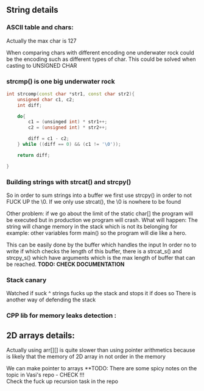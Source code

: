 ## String details

### ASCII table and chars:
Actually the max char is 127

When comparing chars with different encoding one underwater rock could be the
encoding such as different types of char. This could be solved when casting
to UNSIGNED CHAR

### strcmp() is one big underwater rock
```c++
int strcomp(const char *str1, const char str2){
    unsigned char c1, c2;
    int diff;

    do{
        c1 = (unsinged int) * str1++;
        c2 = (unsigned int) * str2++;

        diff = c1 - c2;
    } while ((diff == 0) && (c1 != '\0'));

    return diff;

}
```

### Building strings with strcat() and strcpy()
So in order to sum strings into a buffer we first use strcpy() in order to not
FUCK UP the \0. If we only use strcat(), the \0 is nowhere to be found

Other problem: if we go about the limit of the static char[] the program will be
executed but in production we program will crash. What will happen:
The string will change memory in the stack which is not its belonging for
example: other variables form main() so the program will die like a hero.

This can be easily done by the buffer which handles the input
In order no to write if which checks the length of this buffer, there is a
strcat_s() and strcpy_s() which have arguments which is the max length of buffer
that can be reached.
**TODO: CHECK DOCUMENTATION**

### Stack canary
Watched if suck ^ strings fucks up the stack and stops it if does so
There is another way of defending the stack

### CPP lib for memory leaks detection :

## 2D arrays details:
Actually using arr[][] is quite slower than using pointer arithmetics because
is likely that the memory of 2D array in not order in the memory

We can make pointer to arrays
**TODO: There are some spicy notes on the topic in Vasi's repo - CHECK !!!  
Check the fuck up recursion task in the repo
